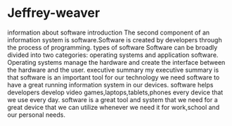 # Jeffrey-weaver
information about software
introduction 
The second component of an information system is software.Software is created by developers through the process of programming.
types of software
Software can be broadly divided into two categories: operating systems and application software. Operating systems manage the hardware and create the interface between the hardware and the user.
executive summary
my executive summary is that software is an important tool for our technology we need software to have a great running information system in our devices.
software helps developers develop video games,laptops,tablets,phones every device that we use every day.
software is a great tool and system that we need for a great device that we can utilize whenever we need it for work,school and our personal needs.
